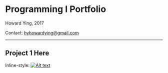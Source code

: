 # Programming I Portfolio
Howard Ying, 2017 

Contact: hyhowardying@gmail.com

---
## Project 1 Here
Inline-style: 
[![Alt text](https://howardying.github.io/Programming1Portfolio/Images/pic.png "Project 1")](https://howardying.github.io/Programming1Portfolio/Project1)
